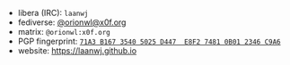 - libera (IRC): `laanwj`
- fediverse: [@orionwl@x0f.org](https://x0f.org/@orionwl)
- matrix: `@orionwl:x0f.org`
- PGP fingerprint: [`71A3 B167 3540 5025 D447  E8F2 7481 0B01 2346 C9A6`](https://github.com/laanwj.gpg)
- website: https://laanwj.github.io
